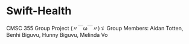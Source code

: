 # Swift-Health
CMSC 355 Group Project (〃￣ω￣〃)ゞ
Group Members: Aidan Totten, Benhi Biguvu, Hunny Biguvu, Melinda Vo 
